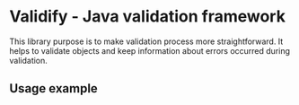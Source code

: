 # Validify - Java validation framework

This library purpose is to make validation process more straightforward. 
It helps to validate objects and keep information about errors occurred during validation.

## Usage example

```java



```